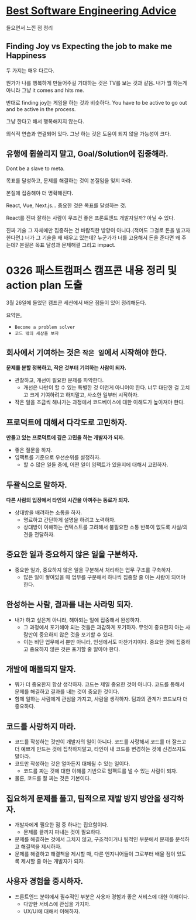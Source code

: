 # [Best Software Engineering Advice](https://www.youtube.com/watch?v=_2cbf1ixygk)

들으면서 느낀 점 정리

## Finding Joy vs Expecting the job to make me Happiness

두 가지는 매우 다르다.

뭔가가 나를 행복하게 만들어주길 기대하는 것은 TV를 보는 것과 같음. 내가 뭘 하는게 아니라 그냥 it comes and hits me.

반대로 finding joy는 게임을 하는 것과 비슷하다. You have to be active to go out and be active in the process.

그냥 한다고 해서 행복해지지 않는다.

의식적 연습과 연결되어 있다. 그냥 하는 것은 도움이 되지 않을 가능성이 크다.

## 유행에 휩쓸리지 말고, Goal/Solution에 집중해라.

Dont be a slave to meta.

목표를 달성하고, 문제를 해결하는 것이 본질임을 잊지 마라.

본질에 집중해야 더 명확해진다.

React, Vue, Next.js... 중요한 것은 목표를 달성하는 것.

React를 진짜 잘하는 사람이 무조건 좋은 프론트엔드 개발자일까? 아닐 수 있다.

진짜 기술 그 자체에만 집중하는 건 바람직한 방향이 아니다.(적어도 그걸로 돈을 벌고자 한다면.) 너가 그 기술을 왜 배우고 있는데? 누군가가 너를 고용해서 돈을 준다면 왜 주는데? 본질은 목표 달성과 문제해결 그리고 impact.

# 0326 패스트캠퍼스 캠프콘 내용 정리 및 action plan 도출

3월 26일에 들었던 캠프콘 세션에서 배운 점들이 있어 정리해둔다.

요약은,

- `Become a problem solver`
- `코드 밖의 세상을 보자`

## 회사에서 기여하는 것은 `작은 일`에서 시작해야 한다.

**문제를 분할 정복하고, 작은 것부터 기여하는 사람이 되자.**

- 관찰하고, 개선이 필요한 문제를 파악한다.
  - 개선은 나만이 할 수 있는 특별한 것 이런게 아니어야 한다. 너무 대단한 걸 고치고 크게 기여하려고 하지말고, 사소한 일부터 시작하자.
- 작은 일을 조금씩 해나가는 과정에서 코드베이스에 대한 이해도가 높아져야 한다.

## 프로덕트에 대해서 다각도로 고민하자.

**만들고 있는 프로덕트에 깊은 고민을 하는 개발자가 되자.**

- 좋은 질문을 하자.
- 임팩트를 기준으로 우선순위를 설정하자.
  - 할 수 많은 일들 중에, 어떤 일이 임팩트가 있을지에 대해서 고민하자.

## 두괄식으로 말하자.

**다른 사람의 입장에서 타인의 시간을 아껴주는 동료가 되자.**

- 상대방을 배려하는 소통을 하자.
  - 명료하고 간단하게 설명을 하려고 노력하자.
  - 상대방이 이해하는 컨텍스트를 고려해서 불필요한 소통 반복이 없도록 사실/의견을 전달하자.

## 중요한 일과 중요하지 않은 일을 구분하자.

- 중요한 일과, 중요하지 않은 일을 구분해서 처리하는 업무 구조를 구축하자.
  - 많은 일이 쌓여있을 때 업무를 구분해서 하나씩 집중할 줄 아는 사람이 되어야 한다.

## 완성하는 사람, 결과를 내는 사라밍 되자.

- 내가 하고 싶은게 아니라, 해야되는 일에 집중해서 완성하자.
  - 그 과정에서 포기해야 되는 것들은 과감하게 포기하자. 무엇이 중요한지 아는 사람만이 중요하지 않은 것을 포기할 수 있다.
  - 이는 비단 업무에서 뿐만 아니라, 인생에서도 마찬가지이다. 중요한 것에 집중하고 중요하지 않은 것은 포기할 줄 알아야 한다.

## 개발에 매몰되지 말자.

- 뭐가 더 중요한지 항상 생각하자. 코드는 제일 중요한 것이 아니다. 코드를 통해서 문제를 해결하고 결과를 내는 것이 중요한 것이다.
- 함께 일하는 사람에게 관심을 가지고, 사람을 생각하자. 팀과의 관계가 코드보다 더 중요하다.

## 코드를 사랑하지 마라.

- 코드를 작성하는 것만이 개발자의 일이 아니다. 코드를 사랑해서 코드를 더 잘쓰고 더 예쁘게 만드는 것에 집착하지말고, 타인이 내 코드를 변경하는 것에 신경쓰지도 말아라.
- 코드만 작성하는 것은 얼마든지 대체될 수 있는 일이다.
  - 코드를 짜는 것에 대한 이해를 기반으로 임팩트를 낼 수 있는 사람이 되자.
- 물론, 코드를 잘 짜는 것은 기본이다.

## 집요하게 문제를 풀고, 팀적으로 재발 방지 방안을 생각하자.

- 개발자에게 필요한 점 중 하나는 집요함이다.
  - 문제를 끝까지 파내는 것이 필요하다.
- 문제를 해결하는 것에서 그치지 않고, 구조적이거나 팀적인 부분에서 문제를 분석하고 해결책을 제시하자.
- 문제를 해결하고 해결책을 제시할 때, 다른 엔지니어들이 그로부터 배울 점이 있도록 제시할 줄 아는 개발자가 되자.

## 사용자 경험을 중시하자.

- 프론트엔드 분야에서 필수적인 부분은 사용자 경험과 좋은 서비스에 대한 이해이다.
  - 다양한 서비스에 관심을 가지자.
  - UX/UI에 대해서 이해하자.
